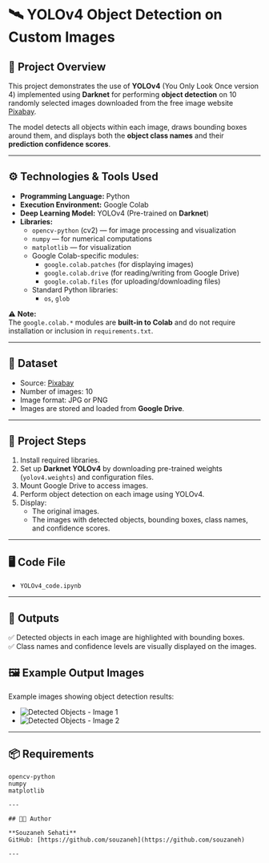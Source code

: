 
# 🛰️ YOLOv4 Object Detection on Custom Images

## 🎯 Project Overview

This project demonstrates the use of **YOLOv4** (You Only Look Once version 4) implemented using **Darknet** for performing **object detection** on 10 randomly selected images downloaded from the free image website [Pixabay](https://pixabay.com).

The model detects all objects within each image, draws bounding boxes around them, and displays both the **object class names** and their **prediction confidence scores**.

---

## ⚙️ Technologies & Tools Used

- **Programming Language:** Python
- **Execution Environment:** Google Colab
- **Deep Learning Model:** YOLOv4 (Pre-trained on **Darknet**)
- **Libraries:**
  - `opencv-python` (cv2) — for image processing and visualization
  - `numpy` — for numerical computations
  - `matplotlib` — for visualization
  - Google Colab-specific modules:
    - `google.colab.patches` (for displaying images)
    - `google.colab.drive` (for reading/writing from Google Drive)
    - `google.colab.files` (for uploading/downloading files)
  - Standard Python libraries:
    - `os`, `glob`

⚠️ **Note:**  
The `google.colab.*` modules are **built-in to Colab** and do not require installation or inclusion in `requirements.txt`.

---

## 📝 Dataset

- Source: [Pixabay](https://pixabay.com)
- Number of images: 10
- Image format: JPG or PNG
- Images are stored and loaded from **Google Drive**.

---

## 🚀 Project Steps

1. Install required libraries.
2. Set up **Darknet YOLOv4** by downloading pre-trained weights (`yolov4.weights`) and configuration files.
3. Mount Google Drive to access images.
4. Perform object detection on each image using YOLOv4.
5. Display:
   - The original images.
   - The images with detected objects, bounding boxes, class names, and confidence scores.

---

## 🖥️ Code File

- `YOLOv4_code.ipynb`

---

## 🏁 Outputs

✅ Detected objects in each image are highlighted with bounding boxes.  
✅ Class names and confidence levels are visually displayed on the images.


## 🖼️ Example Output Images

Example images showing object detection results:

- ![Detected Objects - Image 1](images/picture1)
- ![Detected Objects - Image 2](images/picture2)


---

## 📦 Requirements

```
opencv-python
numpy
matplotlib

---

## 👩‍💻 Author

**Souzaneh Sehati**  
GitHub: [https://github.com/souzaneh](https://github.com/souzaneh)

---
